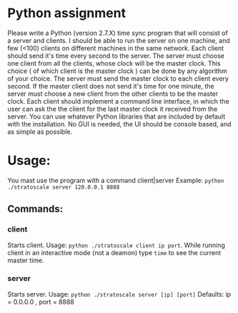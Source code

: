 Python assignment
================

Please write a Python (version 2.7.X) time sync program that will consist of a server and clients.
I should be able to run the server on one machine, and few (<100) clients on different machines in the same network.
Each client should send it's time every second to the server.
The server must choose one client from all the clients, whose clock will be the master clock. This choice ( of which client is the master clock ) can be done by any algorithm of your choice.
The server must send the master clock to each client every second.
If the master client does not send it's time for one minute, the server must choose a new client from the other clients to be the master clock.
Each client should implement a command line interface, in which the user can ask the the client for the last master clock it received from the server.
You can use whatever Python libraries that are included by default with the installation.
No GUI is needed, the UI should be console based, and as simple as possible.



Usage:
======

You mast use the program with a command client|server
Example: `python ./stratoscale server 120.0.0.1 8888`

## Commands:

### client
Starts client. Usage: `python ./stratoscale client ip port`. While running client in an interactive mode (not a deamon)  type `time` to see the current master time.
### server
Starts server. Usage: `python ./stratoscale server [ip] [port]` 
Defaults: ip = 0.0.0.0 , port = 8888